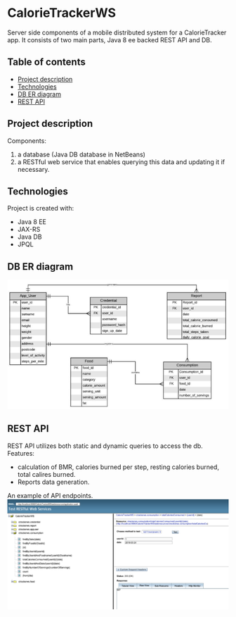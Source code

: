 # CalorieTrackerWS
Server side components of a mobile distributed system for a CalorieTracker app. It consists of two main parts, Java 8 ee backed REST API and DB. 

## Table of contents
* [Project description](#project-description)
* [Technologies](#technologies)
* [DB ER diagram](#db-er-diagram)
* [REST API](#rest-api)

## Project description

Components: 
 1) a database (Java DB database in NetBeans) 
 2) a RESTful web service that enables querying this data and updating it if necessary.
 
## Technologies
Project is created with:
 * Java 8 EE
 * JAX-RS 
 * Java DB
 * JPQL
	
## DB ER diagram
![Image](https://github.com/ZakharA/CalorieTrackerWS/blob/master/Screen%20Shot%202020-08-19%20at%2019.00.00.png)

## REST API
REST API utilizes both static and dynamic queries to access the db. 
Features:
 * calculation of BMR, calories burned per step, resting calories burned, total calires burned.
 * Reports data generation. 

An example of API endpoints. 
![Image](https://github.com/ZakharA/CalorieTrackerWS/blob/master/Screen%20Shot%202020-08-19%20at%2019.03.50.png)



